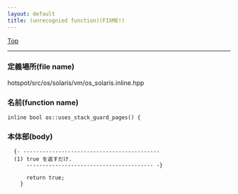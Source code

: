 ```yaml
---
layout: default
title: (unrecognied function)(FIXME!)
---
```

[Top](../index.html)

--- 
### 定義場所(file name)
hotspot/src/os/solaris/vm/os_solaris.inline.hpp

### 名前(function name)
```
inline bool os::uses_stack_guard_pages() {
```

### 本体部(body)
```
  {- -------------------------------------------
  (1) true を返すだけ.
      ---------------------------------------- -}

	  return true;
	}
	
```


